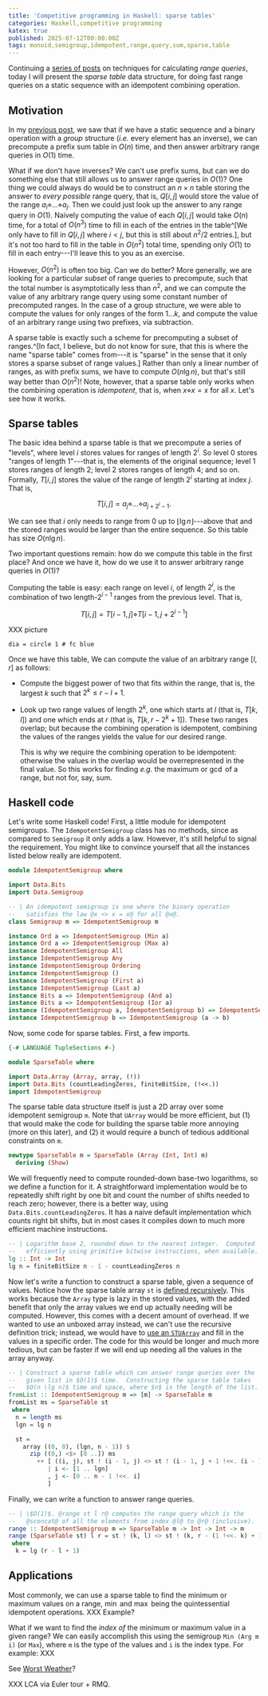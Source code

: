 ```yaml
---
title: 'Competitive programming in Haskell: sparse tables'
categories: Haskell,competitive programming
katex: true
published: 2025-07-12T00:00:00Z
tags: monoid,semigroup,idempotent,range,query,sum,sparse,table
---
```


Continuing a [series of
posts](https://byorgey.github.io/blog/posts/2025/06/23/range-queries-classified.html)
on techniques for calculating *range queries*, today I will present
the *sparse table* data structure, for doing fast range queries on a
static sequence with an idempotent combining operation.

Motivation
----------

In my [previous
post](https://byorgey.github.io/blog/posts/2025/06/27/prefix-sums.html),
we saw that if we have a static sequence and a binary operation with a
*group* structure (*i.e.* every element has an inverse), we can
precompute a prefix sum table in $O(n)$ time, and then answer
arbitrary range queries in $O(1)$ time.

What if we don't have inverses?  We can't use prefix sums, but can we
do something else that still allows us to answer range queries in
$O(1)$?  One thing we could always do would be to construct an $n
\times n$ table storing the answer to *every possible* range query,
that is, $Q[i,j]$ would store the value of the range $a_i \diamond
\dots \diamond a_j$. Then we could just look up the answer to any
range query in $O(1)$.  Naively computing the value of each $Q[i,j]$
would take $O(n)$ time, for a total of $O(n^3)$ time to fill in each
of the entries in the table^[We only have to fill in $Q[i,j]$ where
$i < j$, but this is still about $n^2/2$ entries.], but it's not too
hard to fill in the table in $O(n^2)$ total time, spending only $O(1)$
to fill in each entry---I'll leave this to you as an exercise.

However, $O(n^2)$ is often too big.  Can we do better?  More
generally, we are looking for a particular *subset* of range queries
to precompute, such that the total number is asymptotically less than
$n^2$, and we can compute the value of any arbitrary range query using
some constant number of precomputed ranges.  In the case of a group
structure, we were able to compute the values for only ranges of the
form $1 \dots k$, and compute the value of an arbitrary range using two
prefixes, via subtraction.

A sparse table is exactly such a scheme for precomputing a subset of
ranges.^[In fact, I believe, but do not know for sure, that this is
where the name "sparse table" comes from---it is "sparse" in the sense
that it only stores a sparse subset of range values.] Rather than only
a linear number of ranges, as with prefix sums, we have to compute
$O(n \lg n)$, but that's still way better than $O(n^2)$!  Note,
however, that a sparse table only works when the combining operation
is *idempotent*, that is, when $x \diamond x = x$ for all $x$.  Let's
see how it works.

Sparse tables
-------------

The basic idea behind a sparse table is that we precompute a series of
"levels", where level $i$ stores values for ranges of length $2^i$.  So level
$0$ stores "ranges of length $1$"---that is, the elements of the
original sequence; level $1$ stores ranges of length $2$; level
$2$ stores ranges of length $4$; and so on. Formally, $T[i,j]$
stores the value of the range of length $2^i$ starting at index $j$.
That is,

$$T[i,j] = a_j \diamond \dots \diamond a_{j+2^i-1}.$$

We can see that $i$ only needs to range from $0$ up to $\lfloor \lg n
\rfloor$---above that and the stored ranges would be larger than
the entire sequence.  So this table has size $O(n \lg n)$.

Two important questions remain: how do we compute this table in the
first place? And once we have it, how do we use it to answer arbitrary
range queries in $O(1)$?

Computing the table is easy: each range on level $i$, of length $2^i$, is the
combination of two length-$2^{i-1}$ ranges from the previous level.  That is,

$$T[i,j] = T[i-1, j] \diamond T[i-1, j+2^{i-1}]$$

XXX picture
```{.diagram width=400 height=400 caption=""}
dia = circle 1 # fc blue
```

Once we have this table, We can compute the value of an arbitrary
range $[l,r]$ as follows:

- Compute the biggest power of two that fits within the range, that
  is, the largest $k$ such that $2^k \leq r - l + 1$.
- Look up two range values of length $2^k$, one which starts at $l$
  (that is, $T[k, l]$) and one which ends at $r$ (that is, $T[k, r -
  2^k + 1]$).  These two ranges overlap; but because the combining
  operation is idempotent, combining the values of the ranges yields
  the value for our desired range.

  This is why we require the combining operation to be idempotent:
  otherwise the values in the overlap would be overrepresented in the
  final value.  So this works for finding *e.g.* the maximum or $\gcd$
  of a range, but not for, say, sum.

Haskell code
------------

Let's write some Haskell code!  First, a little module for idempotent
semigroups.  The `IdempotentSemigroup` class has no methods, since as
compared to `Semigroup` it only adds a law.  However, it's still
helpful to signal the requirement.  You might like to convince
yourself that all the instances listed below really are idempotent.

```haskell
module IdempotentSemigroup where

import Data.Bits
import Data.Semigroup

-- | An idempotent semigroup is one where the binary operation
--   satisfies the law @x <> x = x@ for all @x@.
class Semigroup m => IdempotentSemigroup m

instance Ord a => IdempotentSemigroup (Min a)
instance Ord a => IdempotentSemigroup (Max a)
instance IdempotentSemigroup All
instance IdempotentSemigroup Any
instance IdempotentSemigroup Ordering
instance IdempotentSemigroup ()
instance IdempotentSemigroup (First a)
instance IdempotentSemigroup (Last a)
instance Bits a => IdempotentSemigroup (And a)
instance Bits a => IdempotentSemigroup (Ior a)
instance (IdempotentSemigroup a, IdempotentSemigroup b) => IdempotentSemigroup (a,b)
instance IdempotentSemigroup b => IdempotentSemigroup (a -> b)
```

Now, some code for sparse tables.  First, a few imports.

```haskell
{-# LANGUAGE TupleSections #-}

module SparseTable where

import Data.Array (Array, array, (!))
import Data.Bits (countLeadingZeros, finiteBitSize, (!<<.))
import IdempotentSemigroup
```

The sparse table data structure itself is just a 2D array over some
idempotent semigroup `m`.  Note that `UArray` would be more efficient,
but (1) that would make the code for building the sparse table more
annoying (more on this later), and (2) it would require a bunch of
tedious additional constraints on `m`.

```haskell
newtype SparseTable m = SparseTable (Array (Int, Int) m)
  deriving (Show)
```

We will frequently need to compute rounded-down base-two logarithms,
so we define a function for it.  A straightforward implementation
would be to repeatedly shift right by one bit and count the number of
shifts needed to reach zero; however, there is a better way, using
`Data.Bits.countLeadingZeros`.  It has a naive default implementation
which counts right bit shifts, but in most cases it compiles down to
much more efficient machine instructions.

```haskell
-- | Logarithm base 2, rounded down to the nearest integer.  Computed
--   efficiently using primitive bitwise instructions, when available.
lg :: Int -> Int
lg n = finiteBitSize n - 1 - countLeadingZeros n
```

Now let's write a function to construct a sparse table, given a
sequence of values. Notice how the sparse table array `st` is [defined
recursively](https://byorgey.github.io/blog/posts/2023/06/02/dynamic-programming-in-haskell-lazy-immutable-arrays.html).
This works because the `Array` type is lazy in the stored values, with
the added benefit that only the array values we end up actually
needing will be computed.  However, this comes with a decent amount of
overhead.  If we wanted to use an unboxed array instead, we can't use
the recursive definition trick; instead, we would have to [use an
`STUArray`](https://byorgey.github.io/blog/posts/2021/11/17/competitive-programming-in-haskell-bfs-part-4-implementation-via-stuarray.html)
and fill in the values in a specific order.  The code for this would
be longer and much more tedious, but can be faster if we will end up
needing all the values in the array anyway.

```haskell
-- | Construct a sparse table which can answer range queries over the
--   given list in $O(1)$ time.  Constructing the sparse table takes
--   $O(n \lg n)$ time and space, where $n$ is the length of the list.
fromList :: IdempotentSemigroup m => [m] -> SparseTable m
fromList ms = SparseTable st
 where
  n = length ms
  lgn = lg n

  st =
    array ((0, 0), (lgn, n - 1)) $
      zip ((0,) <$> [0 ..]) ms
        ++ [ ((i, j), st ! (i - 1, j) <> st ! (i - 1, j + 1 !<<. (i - 1)))
           | i <- [1 .. lgn]
           , j <- [0 .. n - 1 !<<. i]
           ]
```

Finally, we can write a function to answer range queries.

```haskell
-- | \$O(1)$. @range st l r@ computes the range query which is the
--   @sconcat@ of all the elements from index @l@ to @r@ (inclusive).
range :: IdempotentSemigroup m => SparseTable m -> Int -> Int -> m
range (SparseTable st) l r = st ! (k, l) <> st ! (k, r - (1 !<<. k) + 1)
 where
  k = lg (r - l + 1)

```

Applications
------------

Most commonly, we can use a sparse table to find the minimum or
maximum values on a range, $\min$ and $\max$ being the quintessential
idempotent operations.  XXX Example?

What if we want to find the *index of* the minimum or maximum value in
a given range?  We can easily accomplish this using the semigroup `Min
(Arg m i)` (or `Max`), where `m` is the type of the values and `i` is
the index type. For example: XXX

See [Worst Weather](https://open.kattis.com/problems/worstweather)?

XXX LCA via Euler tour + RMQ.

